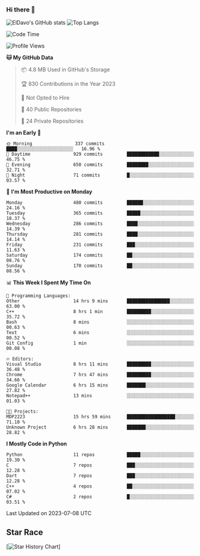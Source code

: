 ### Hi there 👋
![ElDavo's GitHub stats](https://github-readme-stats.vercel.app/api?username=ElDavoo&show_icons=true&theme=chartreuse-dark)
![Top Langs](https://github-readme-stats.vercel.app/api/top-langs/?username=ElDavoo&theme=chartreuse-dark&layout=compact)

<!--START_SECTION:waka-->
![Code Time](http://img.shields.io/badge/Code%20Time-116%20hrs%2032%20mins-blue)

![Profile Views](http://img.shields.io/badge/Profile%20Views-3-blue)

**🐱 My GitHub Data** 

> 📦 4.8 MB Used in GitHub's Storage 
 > 
> 🏆 830 Contributions in the Year 2023
 > 
> 🚫 Not Opted to Hire
 > 
> 📜 40 Public Repositories 
 > 
> 🔑 24 Private Repositories 
 > 
**I'm an Early 🐤** 

```text
🌞 Morning                337 commits         ████░░░░░░░░░░░░░░░░░░░░░   16.96 % 
🌆 Daytime                929 commits         ████████████░░░░░░░░░░░░░   46.75 % 
🌃 Evening                650 commits         ████████░░░░░░░░░░░░░░░░░   32.71 % 
🌙 Night                  71 commits          █░░░░░░░░░░░░░░░░░░░░░░░░   03.57 % 
```
📅 **I'm Most Productive on Monday** 

```text
Monday                   480 commits         ██████░░░░░░░░░░░░░░░░░░░   24.16 % 
Tuesday                  365 commits         █████░░░░░░░░░░░░░░░░░░░░   18.37 % 
Wednesday                286 commits         ████░░░░░░░░░░░░░░░░░░░░░   14.39 % 
Thursday                 281 commits         ████░░░░░░░░░░░░░░░░░░░░░   14.14 % 
Friday                   231 commits         ███░░░░░░░░░░░░░░░░░░░░░░   11.63 % 
Saturday                 174 commits         ██░░░░░░░░░░░░░░░░░░░░░░░   08.76 % 
Sunday                   170 commits         ██░░░░░░░░░░░░░░░░░░░░░░░   08.56 % 
```


📊 **This Week I Spent My Time On** 

```text
💬 Programming Languages: 
Other                    14 hrs 9 mins       ████████████████░░░░░░░░░   63.00 % 
C++                      8 hrs 1 min         █████████░░░░░░░░░░░░░░░░   35.72 % 
Bash                     8 mins              ░░░░░░░░░░░░░░░░░░░░░░░░░   00.63 % 
Text                     6 mins              ░░░░░░░░░░░░░░░░░░░░░░░░░   00.52 % 
Git Config               1 min               ░░░░░░░░░░░░░░░░░░░░░░░░░   00.08 % 

🔥 Editors: 
Visual Studio            8 hrs 11 mins       █████████░░░░░░░░░░░░░░░░   36.48 % 
Chrome                   7 hrs 47 mins       █████████░░░░░░░░░░░░░░░░   34.66 % 
Google Calendar          6 hrs 15 mins       ███████░░░░░░░░░░░░░░░░░░   27.82 % 
Notepad++                13 mins             ░░░░░░░░░░░░░░░░░░░░░░░░░   01.03 % 

🐱‍💻 Projects: 
MDP2223                  15 hrs 59 mins      ██████████████████░░░░░░░   71.18 % 
Unknown Project          6 hrs 28 mins       ███████░░░░░░░░░░░░░░░░░░   28.82 % 
```

**I Mostly Code in Python** 

```text
Python                   11 repos            █████░░░░░░░░░░░░░░░░░░░░   19.30 % 
C                        7 repos             ███░░░░░░░░░░░░░░░░░░░░░░   12.28 % 
Dart                     7 repos             ███░░░░░░░░░░░░░░░░░░░░░░   12.28 % 
C++                      4 repos             ██░░░░░░░░░░░░░░░░░░░░░░░   07.02 % 
C#                       2 repos             █░░░░░░░░░░░░░░░░░░░░░░░░   03.51 % 
```




 Last Updated on 2023-07-08 UTC
<!--END_SECTION:waka-->

## Star Race

[![Star History Chart](https://api.star-history.com/svg?repos=ElDavoo/WhatsApp-Crypt14-Crypt15-Decrypter,ElDavoo/TuringOS,EliteAndroidApps/WhatsApp-Crypt12-Decrypter,KnugiHK/Whatsapp-Chat-Exporter&type=Date)]
